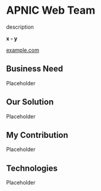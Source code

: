 # APNIC Web Team

description

**x - y**

[example.com](https://example.com)

## Business Need

Placeholder

## Our Solution

Placeholder

## My Contribution

Placeholder

## Technologies

Placeholder
